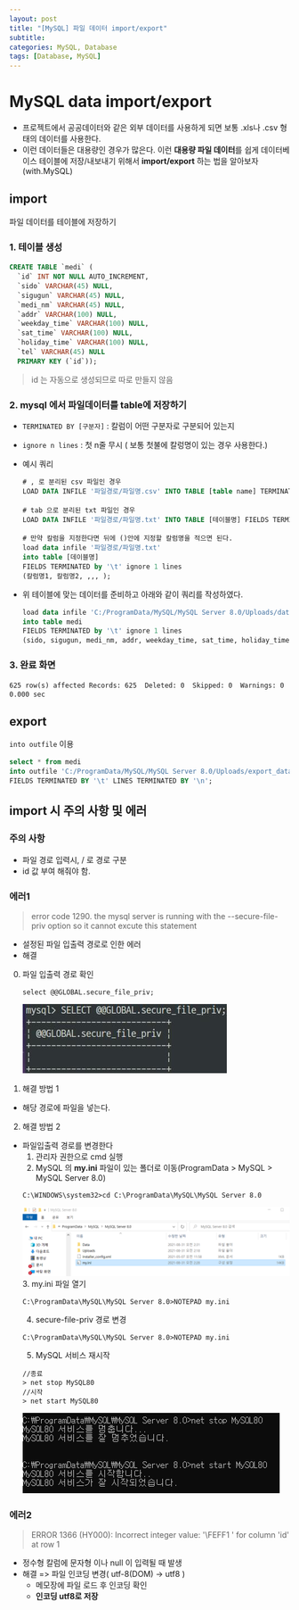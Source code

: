 ```yaml
---
layout: post
title: "[MySQL] 파일 데이터 import/export"
subtitle:
categories: MySQL, Database
tags: [Database, MySQL]
---
```


# MySQL data import/export

- 프로젝트에서 공공데이터와 같은 외부 데이터를 사용하게 되면 보통 .xls나 .csv 형태의 데이터를 사용한다.
- 이런 데이터들은 대용량인 경우가 많은다. 이런 **대용량 파일 데이터**를 쉽게 데이터베이스 테이블에 저장/내보내기 위해서 **import/export** 하는 법을 알아보자 (with.MySQL)

## import

파일 데이터를 테이블에 저장하기

### 1. 테이블 생성

```SQL
CREATE TABLE `medi` (
  `id` INT NOT NULL AUTO_INCREMENT,
  `sido` VARCHAR(45) NULL,
  `sigugun` VARCHAR(45) NULL,
  `medi_nm` VARCHAR(45) NULL,
  `addr` VARCHAR(100) NULL,
  `weekday_time` VARCHAR(100) NULL,
  `sat_time` VARCHAR(100) NULL,
  `holiday_time` VARCHAR(100) NULL,
  `tel` VARCHAR(45) NULL
  PRIMARY KEY (`id`));
```

> id 는 자동으로 생성되므로 따로 만들지 않음

### 2. mysql 에서 파일데이터를 table에 저장하기

- `TERMINATED BY [구분자]` : 칼럼이 어떤 구분자로 구분되어 있는지
- `ignore n lines` : 첫 n줄 무시 ( 보통 첫불에 칼렁명이 있는 경우 사용한다.)
- 예시 쿼리

  ```SQL
  # , 로 분리된 csv 파일인 경우
  LOAD DATA INFILE '파일경로/파일명.csv' INTO TABLE [table name] TERMINATED BY ',';

  # tab 으로 분리된 txt 파일인 경우
  LOAD DATA INFILE '파일경로/파일명.txt' INTO TABLE [테이블명] FIELDS TERMINATED BY '\t' LINES TERMINATED BY '\n' ignore 1 lines;

  # 만약 칼럼을 지정한다면 뒤에 ()안에 지정할 칼럼명을 적으면 된다.
  load data infile '파일경로/파일명.txt'
  into table [데이블명]
  FIELDS TERMINATED by '\t' ignore 1 lines
  (칼럼명1, 칼럼명2, ,,, );
  ```

- 위 테이블에 맞는 데이터를 준비하고 아래와 같이 쿼리를 작성하였다.
  ```SQL
  load data infile 'C:/ProgramData/MySQL/MySQL Server 8.0/Uploads/data.txt'
  into table medi
  FIELDS TERMINATED by '\t' ignore 1 lines
  (sido, sigugun, medi_nm, addr, weekday_time, sat_time, holiday_time, tel);
  ```

### 3. 완료 화면

```
625 row(s) affected Records: 625  Deleted: 0  Skipped: 0  Warnings: 0	0.000 sec
```

## export

`into outfile` 이용

```sql
select * from medi
into outfile 'C:/ProgramData/MySQL/MySQL Server 8.0/Uploads/export_data.csv'
FIELDS TERMINATED BY '\t' LINES TERMINATED BY '\n';
```

## import 시 주의 사항 및 에러

### 주의 사항

- 파일 경로 입력시, / 로 경로 구분
- id 값 부여 해줘야 함.

### 에러1

> error code 1290. the mysql server is running with the --secure-file-priv option
> so it cannot excute this statement

- 설정된 파일 입출력 경로로 인한 에러
- 해결

0. 파일 입출력 경로 확인

   ```shell
   select @@GLOBAL.secure_file_priv;
   ```

   ![Untitled](/assets/images/posts/db/2022-06-14-1.png)

1. 해결 방법 1

- 해당 경로에 파일을 넣는다.

2. 해결 방법 2

- 파일입출력 경로를 변경한다
  1. 관리자 권한으로 cmd 실행
  2. MySQL 의 **my.ini** 파일이 있는 폴더로 이동(ProgramData > MySQL > MySQL Server 8.0)
  ```shell
  C:\WINDOWS\system32>cd C:\ProgramData\MySQL\MySQL Server 8.0
  ```
  ![Untitled](/assets/images/posts/db/2022-06-14-2.png) 3. my.ini 파일 열기
  ```shell
  C:\ProgramData\MySQL\MySQL Server 8.0>NOTEPAD my.ini
  ```
  4. secure-file-priv 경로 변경
  ```
  C:\ProgramData\MySQL\MySQL Server 8.0>NOTEPAD my.ini
  ```
  5. MySQL 서비스 재시작
  ```
  //종료
  > net stop MySQL80
  //시작
  > net start MySQL80
  ```
  ![Untitled](/assets/images/posts/db/2022-06-14-3.png)

### 에러2

> ERROR 1366 (HY000): Incorrect integer value: '\FEFF1 ' for column 'id' at row 1

- 정수형 칼럼에 문자형 이나 null 이 입력될 때 발생
- 해결 => 파일 인코딩 변경( utf-8(DOM) → utf8 )
  - 메모장에 파일 로드 후 인코딩 확인
  - **인코딩 utf8로 저장**
